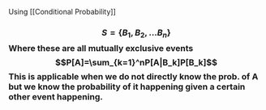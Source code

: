 Using [[Conditional Probability]]
### $$S=\{B_1, B_2, \dots B_n\}$$Where these are all mutually exclusive events $$P[A]=\sum_{k=1}^nP[A|B_k]P[B_k]$$This is applicable when we do not directly know the prob. of A but we know the probability of it happening given a certain other event happening. 


